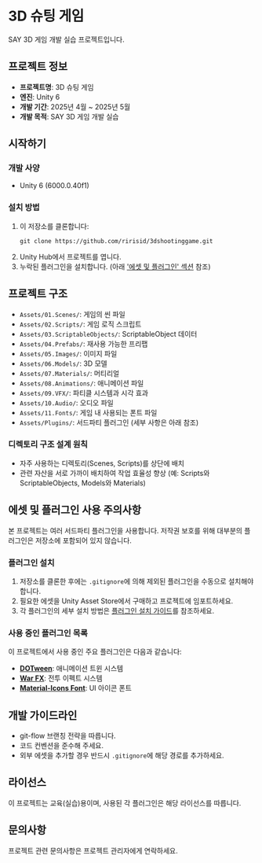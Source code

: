 # 3D 슈팅 게임

SAY 3D 게임 개발 실습 프로젝트입니다.

## 프로젝트 정보

- **프로젝트명**: 3D 슈팅 게임
- **엔진**: Unity 6
- **개발 기간**: 2025년 4월 ~ 2025년 5월
- **개발 목적**: SAY 3D 게임 개발 실습

## 시작하기

### 개발 사양

- Unity 6 (6000.0.40f1)

### 설치 방법

1. 이 저장소를 클론합니다:
   ```
   git clone https://github.com/ririsid/3dshootinggame.git
   ```
2. Unity Hub에서 프로젝트를 엽니다.
3. 누락된 플러그인을 설치합니다. (아래 ['에셋 및 플러그인' 섹션](#에셋-및-플러그인-사용-주의사항) 참조)

## 프로젝트 구조

- `Assets/01.Scenes/`: 게임의 씬 파일
- `Assets/02.Scripts/`: 게임 로직 스크립트
- `Assets/03.ScriptableObjects/`: ScriptableObject 데이터
- `Assets/04.Prefabs/`: 재사용 가능한 프리팹
- `Assets/05.Images/`: 이미지 파일
- `Assets/06.Models/`: 3D 모델
- `Assets/07.Materials/`: 머티리얼
- `Assets/08.Animations/`: 애니메이션 파일
- `Assets/09.VFX/`: 파티클 시스템과 시각 효과
- `Assets/10.Audio/`: 오디오 파일
- `Assets/11.Fonts/`: 게임 내 사용되는 폰트 파일
- `Assets/Plugins/`: 서드파티 플러그인 (세부 사항은 아래 참조)

### 디렉토리 구조 설계 원칙

- 자주 사용하는 디렉토리(Scenes, Scripts)를 상단에 배치
- 관련 자산을 서로 가까이 배치하여 작업 효율성 향상 (예: Scripts와 ScriptableObjects, Models와 Materials)

## 에셋 및 플러그인 사용 주의사항

본 프로젝트는 여러 서드파티 플러그인을 사용합니다. 저작권 보호를 위해 대부분의 플러그인은 저장소에 포함되어 있지 않습니다.

### 플러그인 설치

1. 저장소를 클론한 후에는 `.gitignore`에 의해 제외된 플러그인을 수동으로 설치해야 합니다.
2. 필요한 에셋을 Unity Asset Store에서 구매하고 프로젝트에 임포트하세요.
3. 각 플러그인의 세부 설치 방법은 [플러그인 설치 가이드](Assets/Plugins/README.md)를 참조하세요.

### 사용 중인 플러그인 목록

이 프로젝트에서 사용 중인 주요 플러그인은 다음과 같습니다:

- **[DOTween](https://assetstore.unity.com/packages/tools/animation/dotween-hotween-v2-27676)**: 애니메이션 트윈 시스템
- **[War FX](https://assetstore.unity.com/packages/vfx/particles/war-fx-5669)**: 전투 이펙트 시스템
- **[Material-Icons Font](https://openupm.com/packages/com.fonts.material-icons/)**: UI 아이콘 폰트

## 개발 가이드라인

- git-flow 브랜칭 전략을 따릅니다.
- 코드 컨벤션을 준수해 주세요.
- 외부 에셋을 추가할 경우 반드시 `.gitignore`에 해당 경로를 추가하세요.

## 라이선스

이 프로젝트는 교육(실습)용이며, 사용된 각 플러그인은 해당 라이선스를 따릅니다.

## 문의사항

프로젝트 관련 문의사항은 프로젝트 관리자에게 연락하세요.
